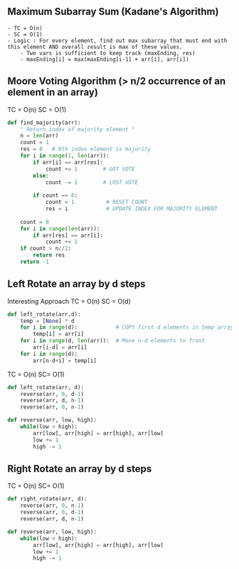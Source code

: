 ## Maximum Subarray Sum (Kadane's Algorithm)
    - TC = O(n)
    - SC = O(1)
    - Logic : For every element, find out max subarray that must end with this element AND overall result is max of these values.
        - Two vars is sufficient to keep track (maxEnding, res)
        - maxEnding[i] = max(maxEnding[i-1] + arr[i], arr[i])

## Moore Voting Algorithm (> n/2 occurrence of an element in an array)
TC = O(n) SC = O(1)
```python
def find_majority(arr):
    " Return index of majority element "
    n = len(arr)
    count = 1
    res = 0   # 0th index element is majority
    for i in range(1, len(arr)):
        if arr[i] == arr[res]:
            count += 1        # GOT VOTE
        else:
            count -= 1        # LOST VOTE
        
        if count == 0:
            count = 1          # RESET COUNT
            res = i            # UPDATE INDEX FOR MAJORITY ELEMENT
        
    count = 0
    for i in range(len(arr)):
        if arr[res] == arr[i]:
            count += 1
    if count > n//2:
        return res
    return -1
```

## Left Rotate an array by d steps
Interesting Approach
TC = O(n) SC = O(d)
```python
def left_rotate(arr,d):
    temp = [None] * d
    for i in range(d):            # COPY first d elements in temp array
        temp[i] = arr[i]
    for i in range(d, len(arr)):  # Move n-d elements to front
        arr[i-d] = arr[i]
    for i in range(d):
        arr[n-d+i] = temp[i]
```

TC = O(n) SC= O(1)
```python
def left_rotate(arr, d):
    reverse(arr, 0, d-1)
    reverse(arr, d, n-1)
    reverse(arr, 0, n-1)

def reverse(arr, low, high):
    while(low < high):
        arr[low], arr[high] = arr[high], arr[low]
        low += 1
        high -= 1
```

## Right Rotate an array by d steps
TC = O(n) SC= O(1)
```python
def right_rotate(arr, d):
    reverse(arr, 0, n-1)
    reverse(arr, 0, d-1)
    reverse(arr, d, n-1)

def reverse(arr, low, high):
    while(low < high):
        arr[low], arr[high] = arr[high], arr[low]
        low += 1
        high -= 1
```